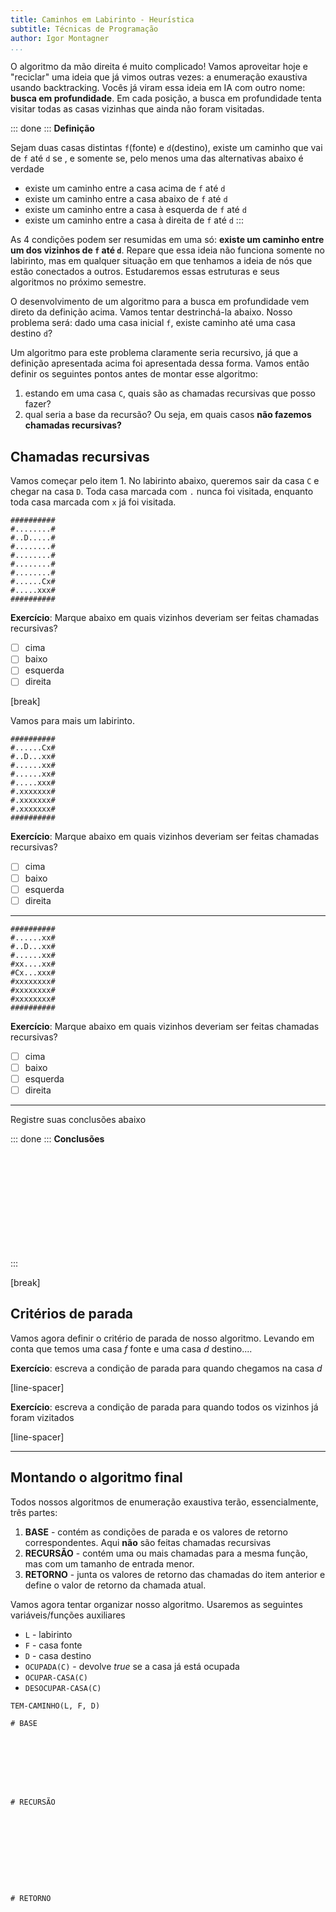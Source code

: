 ```yaml
---
title: Caminhos em Labirinto - Heurística
subtitle: Técnicas de Programação
author: Igor Montagner
...
```


O algoritmo da mão direita é muito complicado! Vamos aproveitar hoje e "reciclar" uma ideia que já vimos outras vezes: a enumeração exaustiva usando backtracking. Vocês já viram essa ideia em IA com outro nome: **busca em profundidade**. Em cada posição, a busca em profundidade tenta visitar todas as casas vizinhas que ainda não foram visitadas. 

::: done :::
**Definição**

Sejam duas casas distintas `f`(fonte) e  `d`(destino), existe um caminho que vai de `f` até `d` se , e somente se, pelo menos uma das alternativas abaixo é verdade

- existe um caminho entre a casa acima de `f` até `d`
- existe um caminho entre a casa abaixo de `f` até `d`
- existe um caminho entre a casa à esquerda de `f` até `d`
- existe um caminho entre a casa à direita de `f` até `d`
:::

As 4 condições podem ser resumidas em uma só: **existe um caminho entre um dos vizinhos de `f` até `d`**. Repare que essa ideia não funciona somente no labirinto, mas em qualquer situação em que tenhamos a ideia de nós que estão conectados a outros. Estudaremos essas estruturas e seus algoritmos no próximo semestre. 

 O desenvolvimento de um algoritmo para a busca em profundidade vem direto da definição acima. Vamos tentar destrinchá-la abaixo. Nosso problema será: dado uma casa inicial `f`, existe caminho até uma casa destino `d`?

 Um algoritmo para este problema claramente seria recursivo, já que a definição apresentada acima foi apresentada dessa forma. Vamos então definir os seguintes pontos antes de montar esse algoritmo:

 1. estando em uma casa `C`, quais são as chamadas recursivas que posso fazer?
 1. qual seria a base da recursão? Ou seja, em quais casos **não fazemos chamadas recursivas?**

## Chamadas recursivas

Vamos começar pelo item 1. No labirinto abaixo, queremos sair da casa `C` e chegar na casa `D`. Toda casa marcada com `.` nunca foi visitada, enquanto toda casa marcada com `x` já foi visitada. 

```
##########
#........#
#..D.....#
#........#
#........#
#........#
#........#
#......Cx#
#.....xxx#
##########
```

**Exercício**: Marque abaixo em quais vizinhos deveriam ser feitas chamadas recursivas?

- [ ] cima
- [ ] baixo
- [ ] esquerda
- [ ] direita

[break]

Vamos para mais um labirinto.

```
##########
#......Cx#
#..D...xx#
#......xx#
#......xx#
#.....xxx#
#.xxxxxxx#
#.xxxxxxx#
#.xxxxxxx#
##########
```

**Exercício**: Marque abaixo em quais vizinhos deveriam ser feitas chamadas recursivas?

- [ ] cima
- [ ] baixo
- [ ] esquerda
- [ ] direita

--------------------


```
##########
#......xx#
#..D...xx#
#......xx#
#xx....xx#
#Cx...xxx#
#xxxxxxxx#
#xxxxxxxx#
#xxxxxxxx#
##########
```

**Exercício**: Marque abaixo em quais vizinhos deveriam ser feitas chamadas recursivas?

- [ ] cima
- [ ] baixo
- [ ] esquerda
- [ ] direita

--------------

Registre suas conclusões abaixo

::: done :::
**Conclusões**

```












```
:::


[break]

## Critérios de parada

Vamos agora definir o critério de parada de nosso algoritmo. Levando em conta que temos uma casa $f$ fonte e uma casa $d$ destino....

**Exercício**: escreva a condição de parada para quando chegamos na casa $d$

[line-spacer]

**Exercício**: escreva a condição de parada para quando todos os vizinhos já foram vizitados

[line-spacer]

-----------------

## Montando o algoritmo final

Todos nossos algoritmos de enumeração exaustiva terão, essencialmente, três partes:

1. **BASE** - contém as condições de parada e os valores de retorno correspondentes. Aqui **não** são feitas chamadas recursivas
2. **RECURSÃO** - contém uma ou mais chamadas para a mesma função, mas com um tamanho de entrada menor.
3. **RETORNO** - junta os valores de retorno das chamadas do item anterior e define o valor de retorno da chamada atual.

Vamos agora tentar organizar nosso algoritmo. Usaremos as seguintes variáveis/funções auxiliares

- `L` -  labirinto
- `F` - casa fonte
- `D` - casa destino
- `OCUPADA(C)` - devolve $true$ se a casa já está ocupada
- `OCUPAR-CASA(C)`
- `DESOCUPAR-CASA(C)`

```
TEM-CAMINHO(L, F, D)

# BASE








# RECURSÃO










# RETORNO





```

